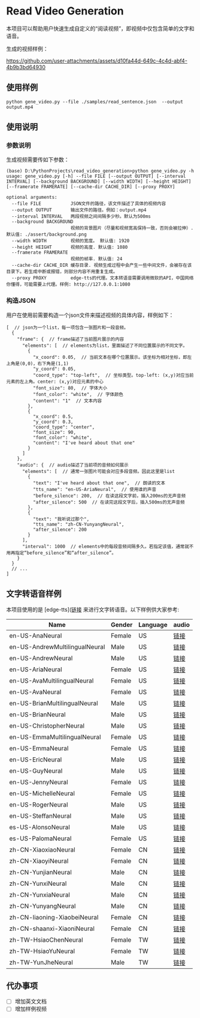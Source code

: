 # Read Video Generation

本项目可以帮助用户快速生成自定义的“阅读视频”，即视频中仅包含简单的文字和语音。

生成的视频样例：

https://github.com/user-attachments/assets/d10fa44d-649c-4c4d-abf4-4b9b3bd64930


## 使用样例

```shell
python gene_video.py --file ./samples/read_sentence.json  --output output.mp4
```

## 使用说明

### 参数说明

生成视频需要传如下参数：


```
(base) D:\PythonProjects\read_video_generation>python gene_video.py -h
usage: gene_video.py [-h] --file FILE [--output OUTPUT] [--interval INTERVAL] [--background BACKGROUND] [--width WIDTH] [--height HEIGHT] [--framerate FRAMERATE] [--cache-dir CACHE_DIR] [--proxy PROXY]

optional arguments:
  --file FILE           JSON文件的路径，该文件描述了具体的视频内容
  --output OUTPUT       输出文件的路径。例如：output.mp4
  --interval INTERVAL   两段视频之间间隔多少秒。默认为500ms
  --background BACKGROUND
                        视频的背景图片（尽量和视频宽高保持一致，否则会被拉伸）. 默认值: ./assert/background.png
  --width WIDTH         视频的宽度。 默认值: 1920
  --height HEIGHT       视频的高度. 默认值: 1080
  --framerate FRAMERATE
                        视频的帧率. 默认值: 24
  --cache-dir CACHE_DIR 缓存目录. 视频生成过程中会产生一些中间文件，会被存在该目录下。若生成中断或报错，则部分内容不用重复生成。
  --proxy PROXY         edge-tts的代理。文本转语音需要调用微软的API，中国网络你懂得，可能需要上代理。样例: http://127.0.0.1:1080
```

### 构造JSON

用户在使用前需要构造一个json文件来描述视频的具体内容，样例如下：

```json5
[  // json为一个list，每一项包含一张图片和一段音频。
  {
    "frame": {  // frame描述了当前图片展示的内容
      "elements": [  // elements为list，里面描述了不同位置展示的不同文字。
        {
          "x_coord": 0.05,  // 当前文本在哪个位置展示。该坐标为相对坐标，即左上角是(0,0)，右下角是(1,1)
          "y_coord": 0.05,
          "coord_type": "top-left",  // 坐标类型。top-left: (x,y)对应当前元素的左上角。center: (x,y)对应元素的中心
          "font_size": 80,  // 字体大小
          "font_color": "white",  // 字体颜色
          "content": "1"  // 文本内容
        },
        {
          "x_coord": 0.5,
          "y_coord": 0.3,
          "coord_type": "center",
          "font_size": 90,
          "font_color": "white",
          "content": "I've heard about that one"
        }
      ]
    },
    "audio": {  // audio描述了当前项的音频如何展示
      "elements": [  // 通常一张图片可能会对应多段音频。因此这里是list
        {
          "text": "I've heard about that one",  // 朗读的文本
          "tts_name": "en-US-AriaNeural",  // 使用谁的声音
          "before_silence": 200,  // 在读这段文字前，插入200ms的无声音频
          "after_silence": 500  // 在读完这段文字后，插入500ms的无声音频
        },
        {
          "text": "我听说过那个",
          "tts_name": "zh-CN-YunyangNeural",
          "after_silence": 200
        }
      ],
      "interval": 1000  // elements中的每段音频间隔多久。若指定该值，通常就不用再指定“before_silence”和“after_silence”。
    }
  }
  // ...
]
```


## 文字转语音样例

本项目使用的是 [edge-tts]([链接](https://github.com/rany2/edge-tts) 来进行文字转语音。以下样例供大家参考:

| Name | Gender | Language | audio |
|---------|-----------|------------|-------|
| en-US-AnaNeural | Female | US | [链接](https://raw.githubusercontent.com/iioSnail/read_video_generation/main/samples/tts/en-US-AnaNeural.mp3) |
| en-US-AndrewMultilingualNeural | Male | US | [链接](https://raw.githubusercontent.com/iioSnail/read_video_generation/main/samples/tts/en-US-AndrewMultilingualNeural.mp3) |
| en-US-AndrewNeural | Male | US | [链接](https://raw.githubusercontent.com/iioSnail/read_video_generation/main/samples/tts/en-US-AndrewNeural.mp3) |
| en-US-AriaNeural | Female | US | [链接](https://raw.githubusercontent.com/iioSnail/read_video_generation/main/samples/tts/en-US-AriaNeural.mp3) |
| en-US-AvaMultilingualNeural | Female | US | [链接](https://raw.githubusercontent.com/iioSnail/read_video_generation/main/samples/tts/en-US-AvaMultilingualNeural.mp3) |
| en-US-AvaNeural | Female | US | [链接](https://raw.githubusercontent.com/iioSnail/read_video_generation/main/samples/tts/en-US-AvaNeural.mp3) |
| en-US-BrianMultilingualNeural | Male | US | [链接](https://raw.githubusercontent.com/iioSnail/read_video_generation/main/samples/tts/en-US-BrianMultilingualNeural.mp3) |
| en-US-BrianNeural | Male | US | [链接](https://raw.githubusercontent.com/iioSnail/read_video_generation/main/samples/tts/en-US-BrianNeural.mp3) |
| en-US-ChristopherNeural | Male | US | [链接](https://raw.githubusercontent.com/iioSnail/read_video_generation/main/samples/tts/en-US-ChristopherNeural.mp3) |
| en-US-EmmaMultilingualNeural | Female | US | [链接](https://raw.githubusercontent.com/iioSnail/read_video_generation/main/samples/tts/en-US-EmmaMultilingualNeural.mp3) |
| en-US-EmmaNeural | Female | US | [链接](https://raw.githubusercontent.com/iioSnail/read_video_generation/main/samples/tts/en-US-EmmaNeural.mp3) |
| en-US-EricNeural | Male | US | [链接](https://raw.githubusercontent.com/iioSnail/read_video_generation/main/samples/tts/en-US-EricNeural.mp3) |
| en-US-GuyNeural | Male | US | [链接](https://raw.githubusercontent.com/iioSnail/read_video_generation/main/samples/tts/en-US-GuyNeural.mp3) |
| en-US-JennyNeural | Female | US | [链接](https://raw.githubusercontent.com/iioSnail/read_video_generation/main/samples/tts/en-US-JennyNeural.mp3) |
| en-US-MichelleNeural | Female | US | [链接](https://raw.githubusercontent.com/iioSnail/read_video_generation/main/samples/tts/en-US-MichelleNeural.mp3) |
| en-US-RogerNeural | Male | US | [链接](https://raw.githubusercontent.com/iioSnail/read_video_generation/main/samples/tts/en-US-RogerNeural.mp3) |
| en-US-SteffanNeural | Male | US | [链接](https://raw.githubusercontent.com/iioSnail/read_video_generation/main/samples/tts/en-US-SteffanNeural.mp3) |
| es-US-AlonsoNeural | Male | US | [链接](https://raw.githubusercontent.com/iioSnail/read_video_generation/main/samples/tts/es-US-AlonsoNeural.mp3) |
| es-US-PalomaNeural | Female | US | [链接](https://raw.githubusercontent.com/iioSnail/read_video_generation/main/samples/tts/es-US-PalomaNeural.mp3) |
| zh-CN-XiaoxiaoNeural | Female | CN | [链接](https://raw.githubusercontent.com/iioSnail/read_video_generation/main/samples/tts/zh-CN-XiaoxiaoNeural.mp3) |
| zh-CN-XiaoyiNeural | Female | CN | [链接](https://raw.githubusercontent.com/iioSnail/read_video_generation/main/samples/tts/zh-CN-XiaoyiNeural.mp3) |
| zh-CN-YunjianNeural | Male | CN | [链接](https://raw.githubusercontent.com/iioSnail/read_video_generation/main/samples/tts/zh-CN-YunjianNeural.mp3) |
| zh-CN-YunxiNeural | Male | CN | [链接](https://raw.githubusercontent.com/iioSnail/read_video_generation/main/samples/tts/zh-CN-YunxiNeural.mp3) |
| zh-CN-YunxiaNeural | Male | CN | [链接](https://raw.githubusercontent.com/iioSnail/read_video_generation/main/samples/tts/zh-CN-YunxiaNeural.mp3) |
| zh-CN-YunyangNeural | Male | CN | [链接](https://raw.githubusercontent.com/iioSnail/read_video_generation/main/samples/tts/zh-CN-YunyangNeural.mp3) |
| zh-CN-liaoning-XiaobeiNeural | Female | CN | [链接](https://raw.githubusercontent.com/iioSnail/read_video_generation/main/samples/tts/zh-CN-liaoning.mp3) |
| zh-CN-shaanxi-XiaoniNeural | Female | CN | [链接](https://raw.githubusercontent.com/iioSnail/read_video_generation/main/samples/tts/zh-CN-shaanxi.mp3) |
| zh-TW-HsiaoChenNeural | Female | TW | [链接](https://raw.githubusercontent.com/iioSnail/read_video_generation/main/samples/tts/zh-TW-HsiaoChenNeural.mp3) |
| zh-TW-HsiaoYuNeural | Female | TW | [链接](https://raw.githubusercontent.com/iioSnail/read_video_generation/main/samples/tts/zh-TW-HsiaoYuNeural.mp3) |
| zh-TW-YunJheNeural | Male | TW | [链接](https://raw.githubusercontent.com/iioSnail/read_video_generation/main/samples/tts/zh-TW-YunJheNeural.mp3)

## 代办事项

- [ ] 增加英文文档
- [ ] 增加样例视频